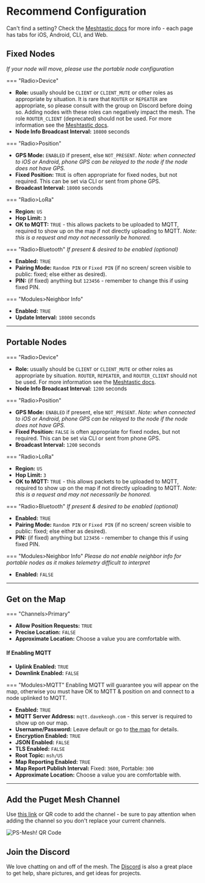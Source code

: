 # Recommend Configuration
Can't find a setting?  Check the [Meshtastic docs](https://meshtastic.org/docs/configuration/) for more info - each page has tabs for iOS, Android, CLI, and Web.

## Fixed Nodes
*If your node will move, please use the portable node configuration*

=== "Radio>Device"

- **Role:** usually should be `CLIENT` or `CLIENT_MUTE` or other roles as appropriate by situation. It is rare that `ROUTER` or `REPEATER` are appropriate, so please consult with the group on Discord before doing so.  Adding nodes with these roles can negatively impact the mesh.  The role `ROUTER_CLIENT` (deprecated) should not be used.  For more information see the [Meshtastic docs](https://meshtastic.org/docs/configuration/radio/device/#roles).
- **Node Info Broadcast Interval:** `10800` seconds

=== "Radio>Position"

- **GPS Mode:** `ENABLED` if present, else `NOT_PRESENT`.  *Note: when connected to iOS or Android, phone GPS can be relayed to the node if the node does not have GPS.*
- **Fixed Position:** `TRUE` is often appropriate for fixed nodes, but not required.  This can be set via CLI or sent from phone GPS.
- **Broadcast Interval:** `18000` seconds

=== "Radio>LoRa"

- **Region:** `US`
- **Hop Limit:** `3`
- **OK to MQTT:** `TRUE` - this allows packets to be uploaded to MQTT, required to show up on the map if not directly uploading to MQTT.  *Note: this is a request and may not necessarily be honored.*

=== "Radio>Bluetooth"
*If present & desired to be enabled (optional)*

- **Enabled:** `TRUE`
- **Pairing Mode:** `Random PIN` or `Fixed PIN` (if no screen/ screen visible to public: fixed; else either as desired).
- **PIN:** (if fixed) anything but `123456` - remember to change this if using fixed PIN.

=== "Modules>Neighbor Info"
- **Enabled:** `TRUE`
- **Update Interval:** `18000` seconds

---

## Portable Nodes

=== "Radio>Device"
- **Role:** usually should be `CLIENT` or `CLIENT_MUTE` or other roles as appropriate by situation.  `ROUTER`, `REPEATER`, and `ROUTER_CLIENT` should not be used. For more information see the [Meshtastic docs](https://meshtastic.org/docs/configuration/radio/device/#roles).
- **Node Info Broadcast Interval:** `1200` seconds

=== "Radio>Position"

- **GPS Mode:** `ENABLED` if present, else `NOT_PRESENT`.  *Note: when connected to iOS or Android, phone GPS can be relayed to the node if the node does not have GPS.*
- **Fixed Position:** `FALSE` is often appropriate for fixed nodes, but not required.  This can be set via CLI or sent from phone GPS.
- **Broadcast Interval:** `1200` seconds

=== "Radio>LoRa"

- **Region:** `US`
- **Hop Limit:** `3`
- **OK to MQTT:** `TRUE` - this allows packets to be uploaded to MQTT, required to show up on the map if not directly uploading to MQTT.  *Note: this is a request and may not necessarily be honored.*

=== "Radio>Bluetooth"
*If present & desired to be enabled (optional)*

- **Enabled:** `TRUE`
- **Pairing Mode:** `Random PIN` or `Fixed PIN` (if no screen/ screen visible to public: fixed; else either as desired).
- **PIN:** (if fixed) anything but `123456` - remember to change this if using fixed PIN.

=== "Modules>Neighbor Info"
*Please do not enable neighbor info for portable nodes as it makes telemetry difficult to interpret*

- **Enabled:** `FALSE`

---

## Get on the Map
=== "Channels>Primary"

- **Allow Position Requests:** `TRUE`
- **Precise Location:** `FALSE`
- **Approximate Location:** Choose a value you are comfortable with.

#### If Enabling MQTT

- **Uplink Enabled:** `TRUE`
- **Downlink Enabled:** `FALSE`

=== "Modules>MQTT"
Enabling MQTT will guarantee you will appear on the map, otherwise you must have OK to MQTT & position on and connect to a node uplinked to MQTT.

- **Enabled:** `TRUE`
- **MQTT Server Address:** `mqtt.davekeogh.com` - this server is required to show up on our map.
- **Username/Password:** Leave default or go to [the map](https://mqtt.davekeogh.com/) for details.
- **Encryption Enabled:** `TRUE`
- **JSON Enabled:** `FALSE`
- **TLS Enabled:** `FALSE`
- **Root Topic:** `msh/US`
- **Map Reporting Enabled:** `TRUE`
- **Map Report Publish Interval:** Fixed: `3600`, Portable: `300`
- **Approximate Location:** Choose a value you are comfortable with.

---

## Add the Puget Mesh Channel
Use [this link](https://meshtastic.org/e/?add=true#CiESEIx68aUDqunRAQuS3a91C60aCFBTLU1lc2ghJQIAAAASDwgBOAFABUgBUB5oAcgGAQ) or QR code to add the channel - be sure to pay attention when adding the channel so you don't replace your current channels.

![PS-Mesh! QR Code](/media/ps-mesh-qr.png)

## Join the Discord
We love chatting on and off of the mesh.  The [Discord](https://discord.gg/ANvUg3AyZt) is also a great place to get help, share pictures, and get ideas for projects.
